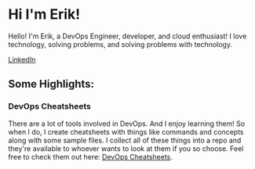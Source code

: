 # Hi I'm Erik!

Hello! I'm Erik, a DevOps Engineer, developer, and cloud enthusiast! I love technology, solving problems, and solving problems with technology.

<!-- [Portfolio](https://www.erik-longuepee.com/) -->

[LinkedIn](https://www.linkedin.com/in/erik-longuepee/)

<!-- [Twitter](https://twitter.com/ErikLonguepee) -->

## Some Highlights:

### DevOps Cheatsheets
There are a lot of tools involved in DevOps. And I enjoy learning them! So when I do, I create cheatsheets with things like commands and concepts along with some sample files. I collect all of these things into a repo and they're available to whoever wants to look at them if you so choose. Feel free to check them out here: [DevOps Cheatsheets](https://github.com/ecron11/devOpsCheatSheets).